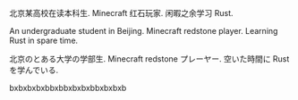 北京某高校在读本科生. Minecraft 红石玩家. 闲暇之余学习 Rust. 

An undergraduate student in Beijing. Minecraft redstone player. Learning Rust in spare time. 

北京のとある大学の学部生. Minecraft redstone プレーヤー. 空いた時間に Rust を学んでいる. 


bxbxbxbxbbxbbxbxbxbbxbxbxb
